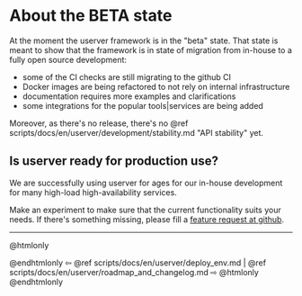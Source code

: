 # About the BETA state

At the moment the userver framework is in the "beta" state. That state is meant
to show that the framework is in state of migration from in-house to a fully
open source development:
* some of the CI checks are still migrating to the github CI
* Docker images are being refactored to not rely on internal infrastructure
* documentation requires more examples and clarifications
* some integrations for the popular tools|services are being added

Moreover, as there's no release, there's no
@ref scripts/docs/en/userver/development/stability.md "API stability" yet.


## Is userver ready for production use?

We are successfully using userver for ages for our in-house development for
many high-load high-availability services.

Make an experiment to make sure that the current functionality suits your
needs. If there's something missing, please fill a
[feature request at github](https://github.com/userver-framework/userver/issues).


----------

@htmlonly <div class="bottom-nav"> @endhtmlonly
⇦ @ref scripts/docs/en/userver/deploy_env.md | @ref scripts/docs/en/userver/roadmap_and_changelog.md ⇨
@htmlonly </div> @endhtmlonly
